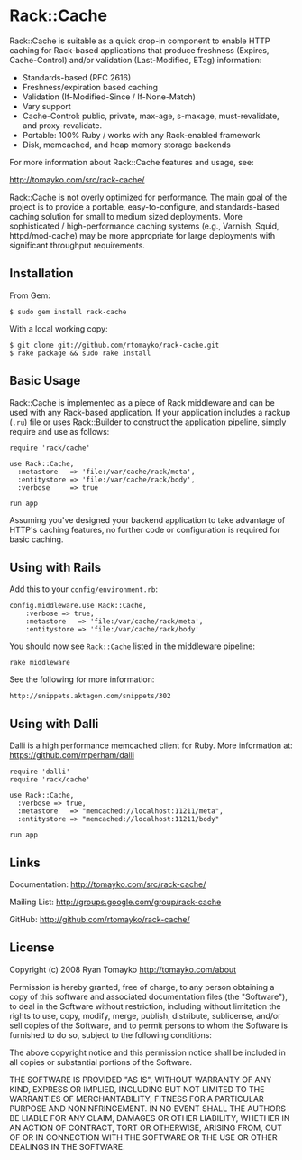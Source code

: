 Rack::Cache
===========

Rack::Cache is suitable as a quick drop-in component to enable HTTP caching for
Rack-based applications that produce freshness (Expires, Cache-Control) and/or
validation (Last-Modified, ETag) information:

  * Standards-based (RFC 2616)
  * Freshness/expiration based caching
  * Validation (If-Modified-Since / If-None-Match)
  * Vary support
  * Cache-Control: public, private, max-age, s-maxage, must-revalidate,
    and proxy-revalidate.
  * Portable: 100% Ruby / works with any Rack-enabled framework
  * Disk, memcached, and heap memory storage backends

For more information about Rack::Cache features and usage, see:

http://tomayko.com/src/rack-cache/

Rack::Cache is not overly optimized for performance. The main goal of the
project is to provide a portable, easy-to-configure, and standards-based
caching solution for small to medium sized deployments. More sophisticated /
high-performance caching systems (e.g., Varnish, Squid, httpd/mod-cache) may be
more appropriate for large deployments with significant throughput requirements.

Installation
------------

From Gem:

    $ sudo gem install rack-cache

With a local working copy:

    $ git clone git://github.com/rtomayko/rack-cache.git
    $ rake package && sudo rake install

Basic Usage
-----------

Rack::Cache is implemented as a piece of Rack middleware and can be used with
any Rack-based application. If your application includes a rackup (`.ru`) file
or uses Rack::Builder to construct the application pipeline, simply require
and use as follows:

    require 'rack/cache'

    use Rack::Cache,
      :metastore   => 'file:/var/cache/rack/meta',
      :entitystore => 'file:/var/cache/rack/body',
      :verbose     => true

    run app

Assuming you've designed your backend application to take advantage of HTTP's
caching features, no further code or configuration is required for basic
caching.

Using with Rails
----------------

Add this to your `config/environment.rb`:

    config.middleware.use Rack::Cache,
        :verbose => true,
        :metastore   => 'file:/var/cache/rack/meta',
        :entitystore => 'file:/var/cache/rack/body'

You should now see `Rack::Cache` listed in the middleware pipeline:

    rake middleware

See the following for more information:

    http://snippets.aktagon.com/snippets/302

Using with Dalli
----------------

Dalli is a high performance memcached client for Ruby.
More information at: https://github.com/mperham/dalli

    require 'dalli'
    require 'rack/cache'

    use Rack::Cache,
      :verbose => true,
      :metastore   => "memcached://localhost:11211/meta",
      :entitystore => "memcached://localhost:11211/body"

    run app

Links
-----

Documentation:
    http://tomayko.com/src/rack-cache/

Mailing List:
    http://groups.google.com/group/rack-cache

GitHub:
    http://github.com/rtomayko/rack-cache/

License
-------

Copyright (c) 2008 Ryan Tomayko <http://tomayko.com/about>

Permission is hereby granted, free of charge, to any person obtaining a copy
of this software and associated documentation files (the "Software"), to
deal in the Software without restriction, including without limitation the
rights to use, copy, modify, merge, publish, distribute, sublicense, and/or
sell copies of the Software, and to permit persons to whom the Software is
furnished to do so, subject to the following conditions:

The above copyright notice and this permission notice shall be included in
all copies or substantial portions of the Software.

THE SOFTWARE IS PROVIDED "AS IS", WITHOUT WARRANTY OF ANY KIND, EXPRESS OR
IMPLIED, INCLUDING BUT NOT LIMITED TO THE WARRANTIES OF MERCHANTABILITY,
FITNESS FOR A PARTICULAR PURPOSE AND NONINFRINGEMENT. IN NO EVENT SHALL
THE AUTHORS BE LIABLE FOR ANY CLAIM, DAMAGES OR OTHER LIABILITY, WHETHER
IN AN ACTION OF CONTRACT, TORT OR OTHERWISE, ARISING FROM, OUT OF OR IN
CONNECTION WITH THE SOFTWARE OR THE USE OR OTHER DEALINGS IN THE SOFTWARE.

